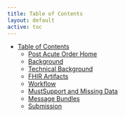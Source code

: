 ```yaml
---
title: Table of Contents
layout: default
active: toc
---
```


* <a href="toc.html">Table of Contents</a>
    * <a href="Post_Acute_Order_Home.html">Post Acute Order Home</a>
    * <a href="Background.html">Background</a>
    * <a href="Technical_Background.html">Technical Background</a>
    * <a href="FHIR_Artifacts.html">FHIR Artifacts</a>
    * <a href="Workflow.html">Workflow</a>
    * <a href="MustSupport__and_Missing_Data.html">MustSupport  and Missing Data</a>
    * <a href="Message_Bundles.html">Message Bundles</a>
    * <a href="Submission.html">Submission</a>
